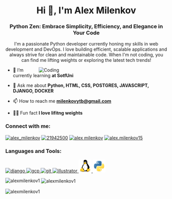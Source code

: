 <h1 align="center">Hi 👋, I'm Alex Milenkov</h1>
<h3 align="center">Python Zen: Embrace Simplicity, Efficiency, and Elegance in Your Code </h3>
<p align="center">
I'm a passionate Python developer currently honing my skills in web development and DevOps. 
I love building efficient, scalable applications and always strive for clean and maintainable code. 
When I'm not coding, you can find me lifting weights or exploring the latest tech trends!
</p>

<img align="right" alt="Coding" width="400" src="https://raw.githubusercontent.com/iampavangandhi/iampavangandhi/master/gifs/coder.gif">



- 🌱 I’m currently learning **at SotfUni**

- 💬 Ask me about **Python, HTML, CSS, POSTGRES, JAVASCRIPT, DJANGO, DOCKER**

- 📫 How to reach me **milenkovytb@gmail.com**

- 💪🏻 Fun fact **I love lifitng weights**

<h3 align="left">Connect with me:</h3>
<p align="left">
<a href="https://twitter.com/alex_milenkov" target="blank"><img align="center" src="https://raw.githubusercontent.com/rahuldkjain/github-profile-readme-generator/master/src/images/icons/Social/twitter.svg" alt="alex_milenkov" height="30" width="40" /></a>
<a href="https://stackoverflow.com/users/21942500" target="blank"><img align="center" src="https://raw.githubusercontent.com/rahuldkjain/github-profile-readme-generator/master/src/images/icons/Social/stack-overflow.svg" alt="21942500" height="30" width="40" /></a>
<a href="https://fb.com/alex milenkov" target="blank"><img align="center" src="https://raw.githubusercontent.com/rahuldkjain/github-profile-readme-generator/master/src/images/icons/Social/facebook.svg" alt="alex milenkov" height="30" width="40" /></a>
<a href="https://instagram.com/alex.milenkov15" target="blank"><img align="center" src="https://raw.githubusercontent.com/rahuldkjain/github-profile-readme-generator/master/src/images/icons/Social/instagram.svg" alt="alex.milenkov15" height="30" width="40" /></a>
</p>
<h3 align="left">Languages and Tools:</h3>
<p align="left"> <a href="https://www.djangoproject.com/" target="_blank" rel="noreferrer"> <img src="https://cdn.worldvectorlogo.com/logos/django.svg" alt="django" width="40" height="40"/> </a> <a href="https://cloud.google.com" target="_blank" rel="noreferrer"> <img src="https://www.vectorlogo.zone/logos/google_cloud/google_cloud-icon.svg" alt="gcp" width="40" height="40"/> </a> <a href="https://git-scm.com/" target="_blank" rel="noreferrer"> <img src="https://www.vectorlogo.zone/logos/git-scm/git-scm-icon.svg" alt="git" width="40" height="40"/> </a> <a href="https://www.adobe.com/in/products/illustrator.html" target="_blank" rel="noreferrer"> <img src="https://www.vectorlogo.zone/logos/adobe_illustrator/adobe_illustrator-icon.svg" alt="illustrator" width="40" height="40"/> </a> <a href="https://www.linux.org/" target="_blank" rel="noreferrer"> <img src="https://raw.githubusercontent.com/devicons/devicon/master/icons/linux/linux-original.svg" alt="linux" width="40" height="40"/> </a> <a href="https://www.python.org" target="_blank" rel="noreferrer"> <img src="https://raw.githubusercontent.com/devicons/devicon/master/icons/python/python-original.svg" alt="python" width="40" height="40"/> </a> </p>

<p><img align="left" src="https://github-readme-stats.vercel.app/api/top-langs?username=alexmilenkov1&show_icons=true&locale=en&layout=compact" alt="alexmilenkov1" /></p>

<p>&nbsp;<img align="center" src="https://github-readme-stats.vercel.app/api?username=alexmilenkov1&show_icons=true&locale=en" alt="alexmilenkov1" /></p>

<p><img align="center" src="https://github-readme-streak-stats.herokuapp.com/?user=alexmilenkov1&" alt="alexmilenkov1" /></p>
